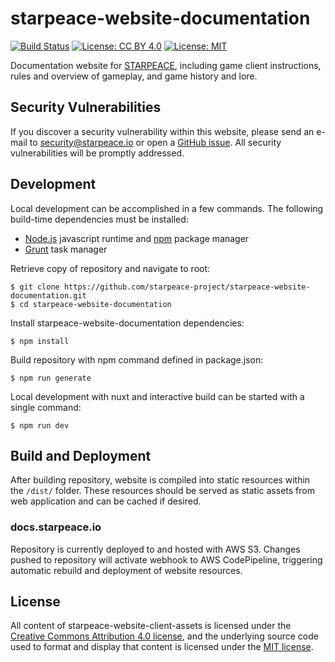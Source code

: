 
# starpeace-website-documentation

[![Build Status](https://travis-ci.org/starpeace-project/starpeace-website-documentation.svg)](https://travis-ci.org/starpeace-project/starpeace-website-documentation)
[![License: CC BY 4.0](https://img.shields.io/badge/License-CC%20BY%204.0-lightgrey.svg)](https://creativecommons.org/licenses/by/4.0/)
[![License: MIT](https://img.shields.io/badge/License-MIT-yellow.svg)](https://opensource.org/licenses/MIT)

Documentation website for [STARPEACE](https://docs.starpeace.io), including game client instructions, rules and overview of gameplay, and game history and lore.

## Security Vulnerabilities

If you discover a security vulnerability within this website, please send an e-mail to security@starpeace.io or open a [GitHub issue](https://github.com/starpeace-project/starpeace-website-documentation/issues). All security vulnerabilities will be promptly addressed.

## Development

Local development can be accomplished in a few commands. The following build-time dependencies must be installed:

* [Node.js](https://nodejs.org/en/) javascript runtime and [npm](https://www.npmjs.com/get-npm) package manager
* [Grunt](https://gruntjs.com/) task manager

Retrieve copy of repository and navigate to root:

```
$ git clone https://github.com/starpeace-project/starpeace-website-documentation.git
$ cd starpeace-website-documentation
```

Install starpeace-website-documentation dependencies:

```
$ npm install
```

Build repository with npm command defined in package.json:

```
$ npm run generate
```

Local development with nuxt and interactive build can be started with a single command:

```
$ npm run dev
```

## Build and Deployment

After building repository, website is compiled into static resources within the ```/dist/``` folder. These resources should be served as static assets from web application and can be cached if desired.

### docs.starpeace.io

Repository is currently deployed to and hosted with AWS S3. Changes pushed to repository will activate webhook to AWS CodePipeline, triggering automatic rebuild and deployment of website resources.

## License

All content of starpeace-website-client-assets is licensed under the [Creative Commons Attribution 4.0 license](https://creativecommons.org/licenses/by/4.0), and the underlying source code used to format and display that content is licensed under the [MIT license](https://opensource.org/licenses/mit-license.php).
